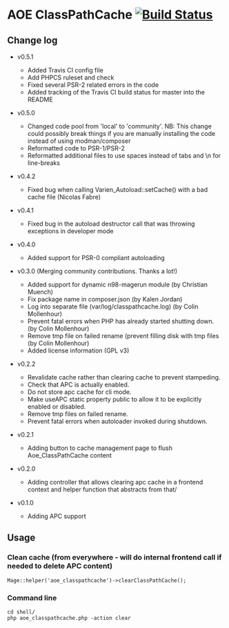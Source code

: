 # AOE ClassPathCache [![Build Status](https://travis-ci.org/AOEpeople/Aoe_ClassPathCache.svg?branch=master)](https://travis-ci.org/AOEpeople/Aoe_ClassPathCache)

## Change log

* v0.5.1
    * Added Travis CI config file
    * Add PHPCS ruleset and check
    * Fixed several PSR-2 related errors in the code
    * Added tracking of the Travis CI build status for master into the README

* v0.5.0
    * Changed code pool from 'local' to 'community'.
      NB: This change could possibly break things if you are manually installing the code instead of using modman/composer
    * Reformatted code to PSR-1/PSR-2
    * Reformatted additional files to use spaces instead of tabs and \n for line-breaks

* v0.4.2
    * Fixed bug when calling Varien_Autoload::setCache() with a bad cache file (Nicolas Fabre)

* v0.4.1
    * Fixed bug in the autoload destructor call that was throwing exceptions in developer mode

* v0.4.0
    * Added support for PSR-0 compliant autoloading

* v0.3.0 (Merging community contributions. Thanks a lot!)
    * Added support for dynamic n98-magerun module (by Christian Muench)
    * Fix package name in composer.json (by Kalen Jordan)
    * Log into separate file (var/log/classpathcache.log) (by Colin Mollenhour)
    * Prevent fatal errors when PHP has already started shutting down. (by Colin Mollenhour)
    * Remove tmp file on failed rename (prevent filling disk with tmp files (by Colin Mollenhour)
    * Added license information (GPL v3)

* v0.2.2
    * Revalidate cache rather than clearing cache to prevent stampeding.
    * Check that APC is actually enabled.
    * Do not store apc cache for cli mode.
    * Make useAPC static property public to allow it to be explicitly enabled or disabled.
    * Remove tmp files on failed rename.
    * Prevent fatal errors when autoloader invoked during shutdown.

* v0.2.1
    * Adding button to cache management page to flush Aoe_ClassPathCache content

* v0.2.0
    * Adding controller that allows clearing apc cache in a frontend context and helper function that abstracts from that/

* v0.1.0
    * Adding APC support

## Usage

### Clean cache (from everywhere - will do internal frontend call if needed to delete APC content)

    Mage::helper('aoe_classpathcache')->clearClassPathCache();

### Command line

    cd shell/
    php aoe_classpathcache.php -action clear
